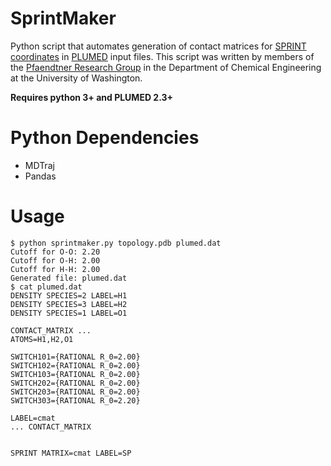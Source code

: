 # SprintMaker
Python script that automates generation of contact matrices for [SPRINT coordinates](https://plumed.github.io/doc-v2.4/user-doc/html/_s_p_r_i_n_t.html) in [PLUMED](http://www.plumed.org/) input files. This script was written by members of the [Pfaendtner Research Group](http://prg.washington.edu/) in the Department of Chemical Engineering at the University of Washington.

**Requires python 3+ and PLUMED 2.3+**

# Python Dependencies
- MDTraj
- Pandas

# Usage
```
$ python sprintmaker.py topology.pdb plumed.dat
Cutoff for O-O: 2.20
Cutoff for O-H: 2.00
Cutoff for H-H: 2.00
Generated file: plumed.dat
$ cat plumed.dat
DENSITY SPECIES=2 LABEL=H1
DENSITY SPECIES=3 LABEL=H2
DENSITY SPECIES=1 LABEL=O1

CONTACT_MATRIX ...
ATOMS=H1,H2,O1

SWITCH101={RATIONAL R_0=2.00}
SWITCH102={RATIONAL R_0=2.00}
SWITCH103={RATIONAL R_0=2.00}
SWITCH202={RATIONAL R_0=2.00}
SWITCH203={RATIONAL R_0=2.00}
SWITCH303={RATIONAL R_0=2.20}

LABEL=cmat
... CONTACT_MATRIX


SPRINT MATRIX=cmat LABEL=SP
```
